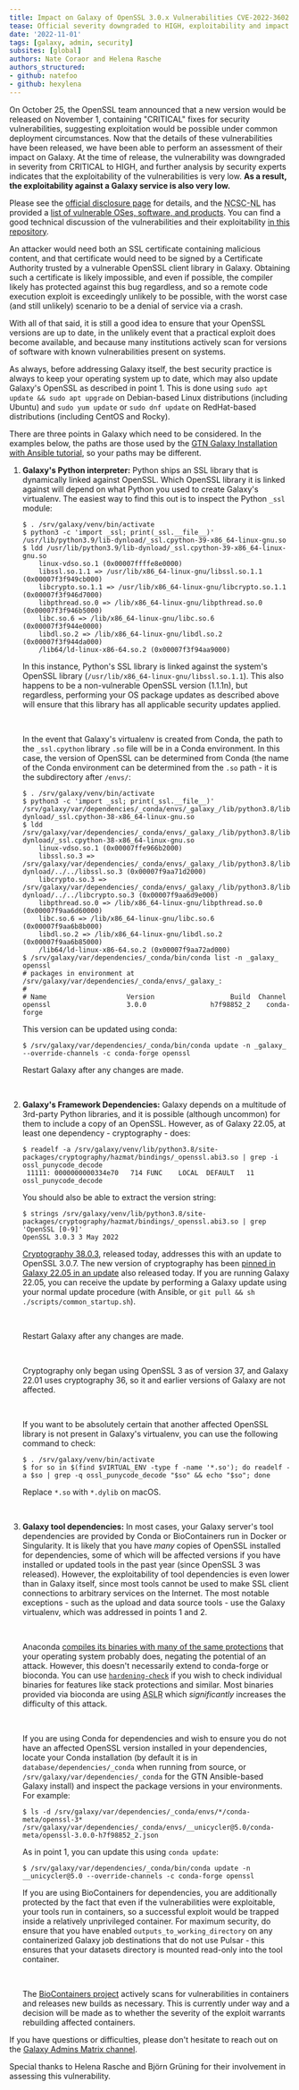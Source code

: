 ```yaml
---
title: Impact on Galaxy of OpenSSL 3.0.x Vulnerabilities CVE-2022-3602 and CVE-2022-3786 ("Spooky SSL")
tease: Official severity downgraded to HIGH, exploitability and impact to Galaxy is very low
date: '2022-11-01'
tags: [galaxy, admin, security]
subsites: [global]
authors: Nate Coraor and Helena Rasche
authors_structured:
- github: natefoo
- github: hexylena
---
```


On October 25, the OpenSSL team announced that a new version would be released on November 1, containing "CRITICAL" fixes for security vulnerabilities, suggesting exploitation would be possible under common deployment circumstances. Now that the details of these vulnerabilities have been released, we have been able to perform an assessment of their impact on Galaxy. At the time of release, the vulnerability was downgraded in severity from CRITICAL to HIGH, and further analysis by security experts indicates that the exploitability of the vulnerabilities is very low. **As a result, the exploitability against a Galaxy service is also very low.**

Please see the [official disclosure page](https://www.openssl.org/blog/blog/2022/11/01/email-address-overflows/) for details, and the <abbr title="Dutch National Cyber Security Center">NCSC-NL</abbr> has provided a [list of vulnerable OSes, software, and products](https://github.com/NCSC-NL/OpenSSL-2022). You can find a good technical discussion of the vulnerabilities and their exploitability [in this repository](https://github.com/colmmacc/CVE-2022-3602).

An attacker would need both an SSL certificate containing malicious content, and that certificate would need to be signed by a Certificate Authority trusted by a vulnerable OpenSSL client library in Galaxy. Obtaining such a certificate is likely impossible, and even if possible, the compiler likely has protected against this bug regardless, and so a remote code execution exploit is exceedingly unlikely to be possible, with the worst case (and still unlikely) scenario to be a denial of service via a crash.

With all of that said, it is still a good idea to ensure that your OpenSSL versions are up to date, in the unlikely event that a practical exploit does become available, and because many institutions actively scan for versions of software with known vulnerabilities present on systems.

As always, before addressing Galaxy itself, the best security practice is always to keep your operating system up to date, which may also update Galaxy's OpenSSL as described in point 1. This is done using `sudo apt update && sudo apt upgrade` on Debian-based Linux distributions (including Ubuntu) and `sudo yum update` or `sudo dnf update` on RedHat-based distributions (including CentOS and Rocky).

There are three points in Galaxy which need to be considered. In the examples below, the paths are those used by the [GTN Galaxy Installation with Ansible tutorial](https://training.galaxyproject.org/training-material/topics/admin/tutorials/ansible-galaxy/tutorial.html), so your paths may be different.

1. **Galaxy's Python interpreter:** Python ships an SSL library that is dynamically linked against OpenSSL. Which OpenSSL library it is linked against will depend on what Python you used to create Galaxy's virtualenv. The easiest way to find this out is to inspect the Python `_ssl` module:

   ```console
   $ . /srv/galaxy/venv/bin/activate
   $ python3 -c 'import _ssl; print(_ssl.__file__)'
   /usr/lib/python3.9/lib-dynload/_ssl.cpython-39-x86_64-linux-gnu.so
   $ ldd /usr/lib/python3.9/lib-dynload/_ssl.cpython-39-x86_64-linux-gnu.so
       linux-vdso.so.1 (0x00007ffffe8e0000)
       libssl.so.1.1 => /usr/lib/x86_64-linux-gnu/libssl.so.1.1 (0x00007f3f949cb000)
       libcrypto.so.1.1 => /usr/lib/x86_64-linux-gnu/libcrypto.so.1.1 (0x00007f3f946d7000)
       libpthread.so.0 => /lib/x86_64-linux-gnu/libpthread.so.0 (0x00007f3f946b5000)
       libc.so.6 => /lib/x86_64-linux-gnu/libc.so.6 (0x00007f3f944e0000)
       libdl.so.2 => /lib/x86_64-linux-gnu/libdl.so.2 (0x00007f3f944da000)
       /lib64/ld-linux-x86-64.so.2 (0x00007f3f94aa9000)
   ```

   In this instance, Python's SSL library is linked against the system's OpenSSL library (`/usr/lib/x86_64-linux-gnu/libssl.so.1.1`). This also happens to be a non-vulnerable OpenSSL version (1.1.1n), but regardless, performing your OS package updates as described above will ensure that this library has all applicable security updates applied.

   <br/>

   In the event that Galaxy's virtualenv is created from Conda, the path to the `_ssl.cpython` library `.so` file will be in a Conda environment. In this case, the version of OpenSSL can be determined from Conda (the name of the Conda environment can be determined from the `.so` path - it is the subdirectory after `/envs/`:

   ```console
   $ . /srv/galaxy/venv/bin/activate
   $ python3 -c 'import _ssl; print(_ssl.__file__)'
   /srv/galaxy/var/dependencies/_conda/envs/_galaxy_/lib/python3.8/lib-dynload/_ssl.cpython-38-x86_64-linux-gnu.so
   $ ldd /srv/galaxy/var/dependencies/_conda/envs/_galaxy_/lib/python3.8/lib-dynload/_ssl.cpython-38-x86_64-linux-gnu.so
       linux-vdso.so.1 (0x00007ffe966b2000)
       libssl.so.3 => /srv/galaxy/var/dependencies/_conda/envs/_galaxy_/lib/python3.8/lib-dynload/../../libssl.so.3 (0x00007f9aa71d2000)
       libcrypto.so.3 => /srv/galaxy/var/dependencies/_conda/envs/_galaxy_/lib/python3.8/lib-dynload/../../libcrypto.so.3 (0x00007f9aa6d9e000)
       libpthread.so.0 => /lib/x86_64-linux-gnu/libpthread.so.0 (0x00007f9aa6d60000)
       libc.so.6 => /lib/x86_64-linux-gnu/libc.so.6 (0x00007f9aa6b8b000)
       libdl.so.2 => /lib/x86_64-linux-gnu/libdl.so.2 (0x00007f9aa6b85000)
       /lib64/ld-linux-x86-64.so.2 (0x00007f9aa72ad000)
   $ /srv/galaxy/var/dependencies/_conda/bin/conda list -n _galaxy_ openssl
   # packages in environment at /srv/galaxy/var/dependencies/_conda/envs/_galaxy_:
   #
   # Name                    Version                   Build  Channel
   openssl                   3.0.0                h7f98852_2    conda-forge
   ```

   This version can be updated using conda:

   ```console
   $ /srv/galaxy/var/dependencies/_conda/bin/conda update -n _galaxy_ --override-channels -c conda-forge openssl
   ```

   Restart Galaxy after any changes are made.

   <br/>

2. **Galaxy's Framework Dependencies:** Galaxy depends on a multitude of 3rd-party Python libraries, and it is possible (although uncommon) for them to include a copy of an OpenSSL. However, as of Galaxy 22.05, at least one dependency - cryptography - does:

   ```console
   $ readelf -a /srv/galaxy/venv/lib/python3.8/site-packages/cryptography/hazmat/bindings/_openssl.abi3.so | grep -i ossl_punycode_decode
    11111: 0000000000334e70   714 FUNC    LOCAL  DEFAULT   11 ossl_punycode_decode
   ```

   You should also be able to extract the version string:

   ```console
   $ strings /srv/galaxy/venv/lib/python3.8/site-packages/cryptography/hazmat/bindings/_openssl.abi3.so | grep 'OpenSSL [0-9]'
   OpenSSL 3.0.3 3 May 2022
   ```

   [Cryptography 38.0.3](https://github.com/pyca/cryptography/issues/7758), released today, addresses this with an update to OpenSSL 3.0.7. The new version of cryptography has been [pinned in Galaxy 22.05 in an update](https://github.com/galaxyproject/galaxy/pull/14904) also released today. If you are running Galaxy 22.05, you can receive the update by performing a Galaxy update using your normal update procedure (with Ansible, or `git pull && sh ./scripts/common_startup.sh`).

   <br/>

   Restart Galaxy after any changes are made.

   <br/>

   Cryptography only began using OpenSSL 3 as of version 37, and Galaxy 22.01 uses cryptography 36, so it and earlier versions of Galaxy are not affected.

   <br/>

   If you want to be absolutely certain that another affected OpenSSL library is not present in Galaxy's virtualenv, you can use the following command to check:

   ```console
   $ . /srv/galaxy/venv/bin/activate
   $ for so in $(find $VIRTUAL_ENV -type f -name '*.so'); do readelf -a $so | grep -q ossl_punycode_decode "$so" && echo "$so"; done
   ```

   Replace `*.so` with `*.dylib` on macOS.

   <br/>

3. **Galaxy tool dependencies:** In most cases, your Galaxy server's tool dependencies are provided by Conda or BioContainers run in Docker or Singularity. It is likely that you have *many* copies of OpenSSL installed for dependencies, some of which will be affected versions if you have installed or updated tools in the past year (since OpenSSL 3 was released). However, the exploitability of tool dependencies is even lower than in Galaxy itself, since most tools cannot be used to make SSL client connections to arbitrary services on the Internet. The most notable exceptions - such as the upload and data source tools - use the Galaxy virtualenv, which was addressed in points 1 and 2.

   <br/>

   Anaconda [compiles its binaries with many of the same protections](https://www.anaconda.com/blog/improved-security-performance-in-anaconda-distribution-5) that your operating system probably does, negating the potential of an attack. However, this doesn't necessarily extend to conda-forge or bioconda. You can use [`hardening-check`](https://manpages.debian.org/testing/devscripts/hardening-check.1.en.html) if you wish to check individual binaries for features like stack protections and similar. Most binaries provided via bioconda are using <abbr title="Address space layout randomization">ASLR</abbr> which *significantly* increases the difficulty of this attack.

   <br/>

   If you are using Conda for dependencies and wish to ensure you do not have an affected OpenSSL version installed in your dependencies, locate your Conda installation (by default it is in `database/dependencies/_conda` when running from source, or `/srv/galaxy/var/dependencies/_conda` for the GTN Ansible-based Galaxy install) and inspect the package versions in your environments. For example:

   ```console
   $ ls -d /srv/galaxy/var/dependencies/_conda/envs/*/conda-meta/openssl-3*
   /srv/galaxy/var/dependencies/_conda/envs/__unicycler@5.0/conda-meta/openssl-3.0.0-h7f98852_2.json
   ```

   As in point 1, you can update this using `conda update`:

   ```console
   $ /srv/galaxy/var/dependencies/_conda/bin/conda update -n __unicycler@5.0 --override-channels -c conda-forge openssl
   ```

   If you are using BioContainers for dependencies, you are additionally protected by the fact that even if the vulnerabilities were exploitable, your tools run in containers, so a successful exploit would be trapped inside a relatively unprivileged container. For maximum security, do ensure that you have enabled `outputs_to_working_directory` on any containerized Galaxy job destinations that do not use Pulsar - this ensures that your datasets directory is mounted read-only into the tool container.

   <br/>

   The [BioContainers project](https://biocontainers.pro/) actively scans for vulnerabilities in containers and releases new builds as necessary. This is currently under way and a decision will be made as to whether the severity of the exploit warrants rebuilding affected containers.

If you have questions or difficulties, please don't hesitate to reach out on the [Galaxy Admins Matrix channel](https://matrix.to/#/#galaxyproject_admins:gitter.im).

Special thanks to Helena Rasche and Björn Grüning for their involvement in assessing this vulnerability.

